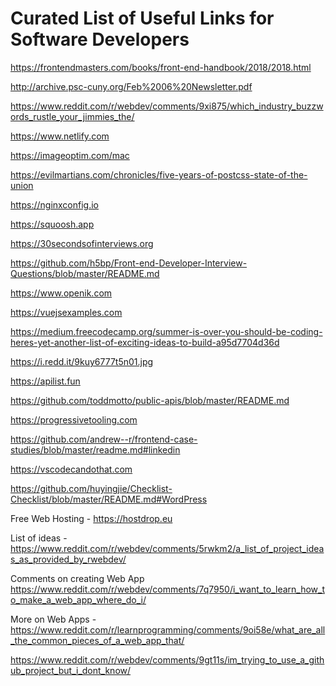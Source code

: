 # Curated List of Useful Links for Software Developers


https://frontendmasters.com/books/front-end-handbook/2018/2018.html

http://archive.psc-cuny.org/Feb%2006%20Newsletter.pdf

https://www.reddit.com/r/webdev/comments/9xi875/which_industry_buzzwords_rustle_your_jimmies_the/

https://www.netlify.com

https://imageoptim.com/mac

https://evilmartians.com/chronicles/five-years-of-postcss-state-of-the-union

https://nginxconfig.io

https://squoosh.app

https://30secondsofinterviews.org

https://github.com/h5bp/Front-end-Developer-Interview-Questions/blob/master/README.md

https://www.openik.com

https://vuejsexamples.com

https://medium.freecodecamp.org/summer-is-over-you-should-be-coding-heres-yet-another-list-of-exciting-ideas-to-build-a95d7704d36d

https://i.redd.it/9kuy6777t5n01.jpg

https://apilist.fun

https://github.com/toddmotto/public-apis/blob/master/README.md

https://progressivetooling.com

https://github.com/andrew--r/frontend-case-studies/blob/master/readme.md#linkedin

https://vscodecandothat.com

https://github.com/huyingjie/Checklist-Checklist/blob/master/README.md#WordPress

Free Web Hosting - https://hostdrop.eu

List of ideas - https://www.reddit.com/r/webdev/comments/5rwkm2/a_list_of_project_ideas_as_provided_by_rwebdev/

Comments on creating Web App https://www.reddit.com/r/webdev/comments/7q7950/i_want_to_learn_how_to_make_a_web_app_where_do_i/

More on Web Apps - https://www.reddit.com/r/learnprogramming/comments/9oi58e/what_are_all_the_common_pieces_of_a_web_app_that/

https://www.reddit.com/r/webdev/comments/9gt11s/im_trying_to_use_a_github_project_but_i_dont_know/
